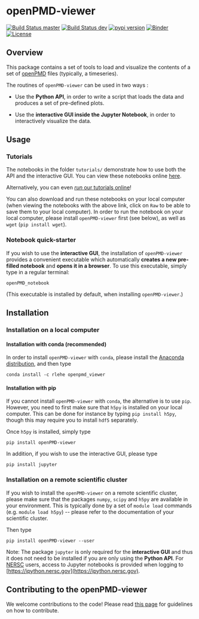 # openPMD-viewer

[![Build Status master](https://img.shields.io/travis/openPMD/openPMD-viewer/master.svg?label=master)](https://travis-ci.org/openPMD/openPMD-viewer/branches)
[![Build Status dev](https://img.shields.io/travis/openPMD/openPMD-viewer/dev.svg?label=dev)](https://travis-ci.org/openPMD/openPMD-viewer/branches)
[![pypi version](https://img.shields.io/pypi/v/openPMD-viewer.svg)](https://pypi.python.org/pypi/openPMD-viewer)
[![Binder](https://mybinder.org/badge.svg)](https://mybinder.org/v2/gh/openPMD/openPMD-viewer/master?filepath=tutorials%2F)
[![License](https://img.shields.io/pypi/l/openPMD-viewer.svg)](LICENSE.txt)

## Overview

This package contains a set of tools to load and visualize the
contents of a set of [openPMD](http://www.openpmd.org/#/start) files
(typically, a timeseries).

The routines of `openPMD-viewer` can be used in two ways :

- Use the **Python API**, in order to write a script that loads the
  data and produces a set of pre-defined plots.

- Use the **interactive GUI inside the Jupyter Notebook**, in order to interactively
visualize the data.

## Usage

### Tutorials

The notebooks in the folder `tutorials/` demonstrate how to use both
the API and the interactive GUI. You can view these notebooks online
[here](https://github.com/openPMD/openPMD-viewer/tree/master/tutorials).

Alternatively, you can even
[*run* our tutorials online](https://mybinder.org/v2/gh/openPMD/openPMD-viewer/master?filepath=tutorials%2F)!

You can also download and run these notebooks on your local computer
(when viewing the notebooks with the above link, click on `Raw` to be able to
save them to your local computer). In order to run the notebook on
your local computer, please install `openPMD-viewer` first (see
below), as well as `wget` (`pip install wget`).

### Notebook quick-starter

If you wish to use the **interactive GUI**, the installation of
`openPMD-viewer` provides a convenient executable which automatically
**creates a new pre-filled notebook** and **opens it in a
browser**. To use this executable, simply type in a regular terminal:

`openPMD_notebook`

(This executable is installed by default, when installing `openPMD-viewer`.)

## Installation

### Installation on a local computer

#### Installation with conda (recommended)

In order to install `openPMD-viewer` with `conda`, please install the [Anaconda
distribution](https://www.continuum.io/downloads), and then type
```
conda install -c rlehe openpmd_viewer
```

#### Installation with pip

If you cannot install `openPMD-viewer` with `conda`, the alternative
is to use `pip`. However, you need to first make sure that `h5py` is
installed on your local computer. This can be done for instance by
typing `pip install h5py`, though this may require you to install `hdf5` separately.

Once `h5py` is installed, simply type
```
pip install openPMD-viewer
```
In addition, if you wish to use the interactive GUI, please type
```
pip install jupyter
```

### Installation on a remote scientific cluster

If you wish to install the `openPMD-viewer` on a remote scientific
cluster, please make sure that the packages `numpy`, `scipy` and `h5py`
are available in your environment. This is typically done by a set of
`module load` commands (e.g. `module load h5py`) -- please refer to
the documentation of your scientific cluster.

Then type
```
pip install openPMD-viewer --user
```

Note: The package `jupyter` is only required for the **interactive
GUI** and thus it does not need to be installed if you are only using
the **Python API**.  For [NERSC](http://www.nersc.gov/) users, access to Jupyter
notebooks is provided when logging to
[https://ipython.nersc.gov](https://ipython.nersc.gov).

## Contributing to the openPMD-viewer

We welcome contributions to the code! Please read [this page](https://github.com/openPMD/openPMD-viewer/blob/master/CONTRIBUTING.md) for
guidelines on how to contribute.
